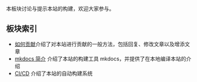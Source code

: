 本板块讨论与提示本站的构建，欢迎大家参与。

## 板块索引

* [如何贡献]([$base_url$]/build/contribute)介绍了对本站进行贡献的一般方法，包括回复、修改文章以及增添文章
* [mkdocs 简介]([$base_url$]/build/mkdocs-intro) 介绍了本站的构建工具 mkdocs，并提供了在本地编译本站的介绍
* [CI/CD]([$base_url$]/build/CICD) 介绍了本站的自动构建系统